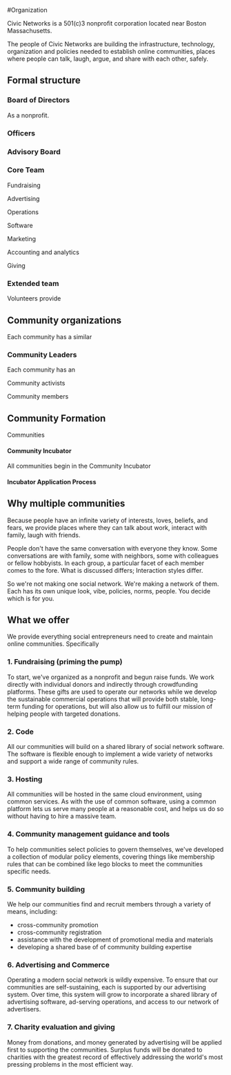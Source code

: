#Organization

Civic Networks is a 501(c)3 nonprofit corporation located near Boston Massachusetts.

The people of Civic Networks are building the infrastructure, technology, organization and policies needed to establish online communities, places where people can talk, laugh, argue, and share with each other, safely.

## Formal structure

### Board of Directors

As a nonprofit. 



### Officers



### Advisory Board



### Core Team

Fundraising

Advertising

Operations

Software

Marketing

Accounting and analytics

Giving



### Extended team

Volunteers provide 



## Community organizations

Each community has a similar

### Community Leaders

Each community has an 



Community activists 



Community members



## Community Formation

Communities



#### Community Incubator

All communities begin in the Community Incubator 



#### Incubator Application Process





## Why multiple communities

Because people have an infinite variety of interests, loves, beliefs, and fears, we provide places where they can talk about work, interact with family, laugh with friends. 

People don't have the same conversation with everyone they know. Some conversations are with family, some with neighbors, some with colleagues or fellow hobbyists. In each group, a particular facet of each member comes to the fore. What is discussed differs; Interaction styles differ. 

So we're not making one social network. We're making a network of them. Each has its own unique look, vibe, policies, norms, people. You decide which is for you. 

## What we offer

We provide everything social entrepreneurs need to create and maintain online communities. Specifically 





### 1. Fundraising (priming the pump)

To start, we've organized as a nonprofit and begun raise funds. We work directly with individual donors and indirectly through crowdfunding platforms. These gifts are used to operate our networks while we develop the sustainable commercial operations that will provide both stable, long-term funding for operations, but will also allow us to fulfill our mission of helping people with targeted donations. 

### 2. Code

All our communities will build on a shared library of social network software. The software is flexible enough to implement a wide variety of networks and support a wide range of community rules. 

### 3. Hosting

All communities will be hosted in the same cloud environment, using common services. As with the use of common software, using a common platform lets us serve many people at a reasonable cost, and helps us do so without having to hire a massive team.

### 4. Community management guidance and tools

To help communities select policies to govern themselves, we've developed a collection of modular policy elements, covering things like membership rules that can be combined like lego blocks to meet the communities specific needs. 

### 5. Community building

We help our communities find and recruit members through a variety of means, including:

- cross-community promotion
- cross-community registration 
- assistance with the development of promotional media and materials
- developing a shared base of of community building expertise 

### 6. Advertising and Commerce

Operating a modern social network is wildly expensive. To ensure that our communities are self-sustaining, each is supported by our advertising system. Over time, this system will grow to incorporate a shared library of advertising software, ad-serving operations, and access to our network of advertisers.

### 7. Charity evaluation and giving

Money from donations, and money generated by advertising will be applied first to supporting the communities. Surplus funds will be donated to charities with the greatest record of effectively addressing the world's most pressing problems in the most efficient way. 

